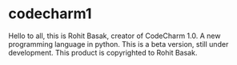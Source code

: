 # codecharm1
Hello to all, this is Rohit Basak, creator of CodeCharm 1.0. A new programming language in python.
This is a beta version, still under development.
This product is copyrighted to Rohit Basak.
